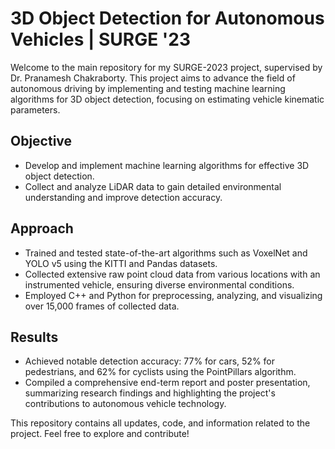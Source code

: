 # 3D Object Detection for Autonomous Vehicles | SURGE '23

Welcome to the main repository for my SURGE-2023 project, supervised by Dr. Pranamesh Chakraborty. This project aims to advance the field of autonomous driving by implementing and testing machine learning algorithms for 3D object detection, focusing on estimating vehicle kinematic parameters.

## Objective
- Develop and implement machine learning algorithms for effective 3D object detection.
- Collect and analyze LiDAR data to gain detailed environmental understanding and improve detection accuracy.

## Approach
- Trained and tested state-of-the-art algorithms such as VoxelNet and YOLO v5 using the KITTI and Pandas datasets.
- Collected extensive raw point cloud data from various locations with an instrumented vehicle, ensuring diverse environmental conditions.
- Employed C++ and Python for preprocessing, analyzing, and visualizing over 15,000 frames of collected data.

## Results
- Achieved notable detection accuracy: 77% for cars, 52% for pedestrians, and 62% for cyclists using the PointPillars algorithm.
- Compiled a comprehensive end-term report and poster presentation, summarizing research findings and highlighting the project's contributions to autonomous vehicle technology.

This repository contains all updates, code, and information related to the project. Feel free to explore and contribute!